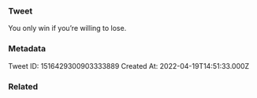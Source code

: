 ### Tweet
You only win if you’re willing to lose.

### Metadata
Tweet ID: 1516429300903333889
Created At: 2022-04-19T14:51:33.000Z

### Related


